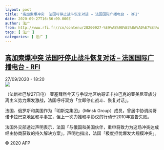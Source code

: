```yaml
---
layout: post
title: "高加索爆冲突  法国吁停止战斗恢复对话 – 法国国际广播电台 - RFI"
date: 2020-09-27T16:56:09.000Z
author: 法广
from: http://www.rfi.fr//cn/contenu/20200927-%E9%AB%98%E5%8A%A0%E7%B4%A2%E7%88%86%E5%86%B2%E7%AA%81-%E6%B3%95%E5%9B%BD%E5%90%81%E5%81%9C%E6%AD%A2%E6%88%98%E6%96%97%E6%81%A2%E5%A4%8D%E5%AF%B9%E8%AF%9D
tags: [ 法广 ]
categories: [ 法广 ]
---
```

<!--1601225769000-->
[高加索爆冲突  法国吁停止战斗恢复对话 – 法国国际广播电台 - RFI](http://www.rfi.fr//cn/contenu/20200927-%E9%AB%98%E5%8A%A0%E7%B4%A2%E7%88%86%E5%86%B2%E7%AA%81-%E6%B3%95%E5%9B%BD%E5%90%81%E5%81%9C%E6%AD%A2%E6%88%98%E6%96%97%E6%81%A2%E5%A4%8D%E5%AF%B9%E8%AF%9D)
------

<div>
<div>27/09/2020 - 18:20</div><img src="https://s.rfi.fr/media/display/50656a94-00e0-11eb-945e-005056a98db9/w:310/p:16x9/int0003b.200928002006.jpg"><div class="t-content__body u-clearfix">            <p>（法新社巴黎27日电）    亚塞拜然今天与争议地区纳哥诺卡拉巴克的亚美尼亚族分离主义势力爆发激战，法国呼吁双方「立即停止战斗、恢复对话」。</p><p>    法国、俄罗斯和美国作为「明斯克集团」（Minsk Group）成员，曾居中协调纳哥诺卡拉巴克地区和平事宜，但上一次力推和平协议的行动于2010年宣告失败。</p><p>    法国外交部透过声明表示，法国「与俄国和美国伙伴，重申将致力为这场冲突达成经由协商获致的持久解决方案」。声明也指出，法国「极度担忧爆发大规模冲突」。</p>            <p class="t-copyright">© 2020 AFP</p>        </div>
</div>
